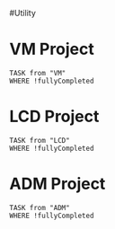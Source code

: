 #Utility
# VM Project
```dataview
TASK from "VM"
WHERE !fullyCompleted
```

# LCD Project
```dataview
TASK from "LCD"
WHERE !fullyCompleted
```

# ADM Project
```dataview
TASK from "ADM"
WHERE !fullyCompleted
```
